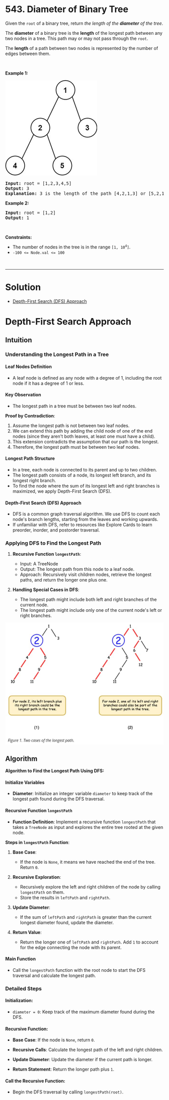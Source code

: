 # 543. Diameter of Binary Tree

<p>Given the <code>root</code> of a binary tree, return <em>the length of the <strong>diameter</strong> of the tree</em>.</p>

<p>The <strong>diameter</strong> of a binary tree is the <strong>length</strong> of the longest path between any two nodes in a tree. This path may or may not pass through the <code>root</code>.</p>

<p>The <strong>length</strong> of a path between two nodes is represented by the number of edges between them.</p>

<p>&nbsp;</p>
<p><strong class="example">Example 1:</strong></p>
<img alt="" src="img/543-1.jpg" style="width: 292px; height: 302px;">
<pre><strong>Input:</strong> root = [1,2,3,4,5]
<strong>Output:</strong> 3
<strong>Explanation:</strong> 3 is the length of the path [4,2,1,3] or [5,2,1,3].
</pre>

<p><strong class="example">Example 2:</strong></p>

<pre><strong>Input:</strong> root = [1,2]
<strong>Output:</strong> 1
</pre>

<p>&nbsp;</p>
<p><strong>Constraints:</strong></p>

<ul>
  <li>The number of nodes in the tree is in the range <code>[1, 10<sup>4</sup>]</code>.</li>
  <li><code>-100 &lt;= Node.val &lt;= 100</code></li>
</ul>

<br>

---

# Solution
- [Depth-First Search (DFS) Approach](#depth-first-search-approach)

# Depth-First Search Approach

## **Intuition**

### **Understanding the Longest Path in a Tree**

#### **Leaf Nodes Definition**
- A leaf node is defined as any node with a degree of 1, including the root node if it has a degree of 1 or less.

#### **Key Observation**
- The longest path in a tree must be between two leaf nodes. 

**Proof by Contradiction**:
1. Assume the longest path is not between two leaf nodes.
2. We can extend this path by adding the child node of one of the end nodes (since they aren't both leaves, at least one must have a child).
3. This extension contradicts the assumption that our path is the longest.
4. Therefore, the longest path must be between two leaf nodes.

#### **Longest Path Structure**
- In a tree, each node is connected to its parent and up to two children.
- The longest path consists of a node, its longest left branch, and its longest right branch.
- To find the node where the sum of its longest left and right branches is maximized, we apply Depth-First Search (DFS).

#### **Depth-First Search (DFS) Approach**
- DFS is a common graph traversal algorithm. We use DFS to count each node's branch lengths, starting from the leaves and working upwards.
- If unfamiliar with DFS, refer to resources like Explore Cards to learn preorder, inorder, and postorder traversal.

### **Applying DFS to Find the Longest Path**

1. **Recursive Function `longestPath`**:
   - Input: A TreeNode
   - Output: The longest path from this node to a leaf node.
   - Approach: Recursively visit children nodes, retrieve the longest paths, and return the longer one plus one.

2. **Handling Special Cases in DFS**:
   - The longest path might include both left and right branches of the current node.
   - The longest path might include only one of the current node's left or right branches.

![Two cases of the longest path for a binary tree during Depth-First Search](img/543-2.jpg)

## **Algorithm**

**Algorithm to Find the Longest Path Using DFS:**

#### **Initialize Variables**
- **Diameter**: Initialize an integer variable `diameter` to keep track of the longest path found during the DFS traversal.

#### **Recursive Function `longestPath`**
- **Function Definition**: Implement a recursive function `longestPath` that takes a `TreeNode` as input and explores the entire tree rooted at the given node.

**Steps in `longestPath` Function**:
1. **Base Case**:
   - If the node is `None`, it means we have reached the end of the tree. Return `0`.

2. **Recursive Exploration**:
   - Recursively explore the left and right children of the node by calling `longestPath` on them.
   - Store the results in `leftPath` and `rightPath`.

3. **Update Diameter**:
   - If the sum of `leftPath` and `rightPath` is greater than the current longest diameter found, update the diameter.

4. **Return Value**:
   - Return the longer one of `leftPath` and `rightPath`. Add `1` to account for the edge connecting the node with its parent.

#### **Main Function**
- Call the `longestPath` function with the root node to start the DFS traversal and calculate the longest path.

### **Detailed Steps**

#### **Initialization**:
- `diameter = 0`: Keep track of the maximum diameter found during the DFS.

#### **Recursive Function**:

- **Base Case**: If the node is `None`, return `0`.

- **Recursive Calls**: Calculate the longest path of the left and right children.

- **Update Diameter**: Update the diameter if the current path is longer.

- **Return Statement**: Return the longer path plus `1`.

#### **Call the Recursive Function**:
- Begin the DFS traversal by calling `longestPath(root)`.

